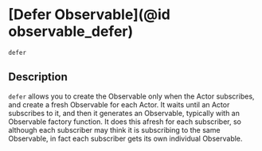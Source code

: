# [Defer Observable](@id observable_defer)

```@docs
defer
```

## Description

`defer` allows you to create the Observable only when the Actor subscribes, and create a fresh Observable for each Actor. It waits until an Actor subscribes to it, and then it generates an Observable, typically with an Observable factory function. It does this afresh for each subscriber, so although each subscriber may think it is subscribing to the same Observable, in fact each subscriber gets its own individual Observable.
